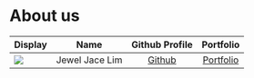 # About us

Display |      Name      |             Github Profile             | Portfolio 
--------|:--------------:|:--------------------------------------:|:---------:
![](https://via.placeholder.com/100.png?text=Photo) | Jewel Jace Lim | [Github](https://github.com/Jeweljace) | [Portfolio](docs/team/jeweljace.md)

